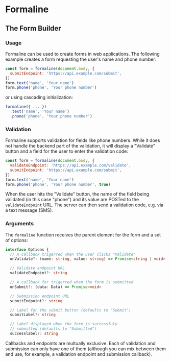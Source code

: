 # Formaline
## The Form Builder

### Usage

Formaline can be used to create forms in web applications. The following
example creates a form requesting the user's name and phone number:

```js
const form = formaline(document.body, {
  submitEndpoint: 'https://api.example.com/submit',
})
form.text('name', 'Your name')
form.phone('phone', 'Your phone number')
```

or using cascading initialization:

```js
formaline({ ... })
  .text('name', 'Your name')
  .phone('phone', 'Your phone number')
```

### Validation

Formaline supports validation for fields like phone numbers. While it
does not handle the backend part of the validation, it will display a
"Validate" button and a field for the user to enter the validation
code:

```js
const form = formaline(document.body, {
  validateEndpoint: 'https://api.example.com/validate',
  submitEndpoint: 'https://api.example.com/submit',
})
form.text('name', 'Your name')
form.phone('phone', 'Your phone number', true)
```

When the user hits the "Validate" button, the name of the field being
validated (in this case "phone") and its value are POSTed to the
`validateEndpoint` URL. The server can then send a validation code,
e.g. via a text message (SMS).

### Arguments

The `formaline` function receives the parent element for the form
and a set of options:

```ts
interface Options {
  // A callback trigerred when the user clicks "Validate"
  onValidate?: (name: string, value: string) => Promise<string | void>

  // Validate endpoint URL
  validateEndpoint?: string

  // A callback for trigerred when the form is submitted
  onSubmit?: (data: Data) => Promise<void>

  // Submission endpoint URL
  submitEndpoint?: string

  // Label for the submit button (defaults to "Submit")
  submitLabel?: string

  // Label displayed when the form is successfuly
  // submitted (defaults to "Submitted")
  successlabel?: string
```

Callbacks and endpoints are multually exclusive. Each of validation and
submission can only have one of them (although you can mix between them
and use, for example, a validation endpoint and submission callback).
